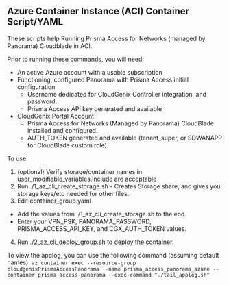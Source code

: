 Azure Container Instance (ACI) Container Script/YAML 
----------
These scripts help  Running Prisma Access for Networks (managed by Panorama) Cloudblade in ACI.

Prior to running these commands, you will need:
 * An active Azure account with a usable subscription
 * Functioning, configured Panorama with Prisma Access initial configuration
    * Username dedicated for CloudGenix Controller integration, and password.
    * Prisma Access API key generated and available
 * CloudGenix Portal Account
    * Prisma Access for Networks (Managed by Panorama) CloudBlade installed and configured.
    * AUTH_TOKEN generated and available (tenant_super, or SDWANAPP for CloudBlade custom role).

To use:
 1. (optional) Verify storage/container names in user_modifiable_variables.include are acceptable
 2. Run ./1_az_cli_create_storage.sh - Creates Storage share, and gives you storage keys/etc needed for other files.
 3. Edit container_group.yaml
   * Add the values from ./1_az_cli_create_storage.sh to the end.
   * Enter your VPN_PSK, PANORAMA_PASSWORD, PRISMA_ACCESS_API_KEY, and CGX_AUTH_TOKEN values.
 4. Run ./2_az_cli_deploy_group.sh to deploy the container. 

To view the applog, you can use the following command (assuming default names):
`az container exec --resource-group cloudgenixPrismaAccessPanorama --name prisma_access_panorama_azure --container prisma-access-panorama --exec-command "./tail_applog.sh"`

